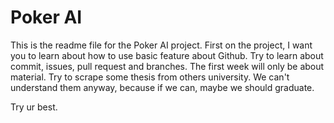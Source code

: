 # Poker AI
This is the readme file for the Poker AI project. First on the project, I want you to learn about how to use basic feature about Github. Try to learn about commit, issues, pull request and branches. The first week will only be about material. Try to scrape some thesis from others university. We can't understand them anyway, because if we can, maybe we should graduate. 
 
Try ur best.
